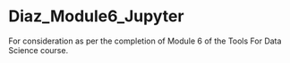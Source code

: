 # Diaz_Module6_Jupyter
For consideration as per the completion of Module 6 of the Tools For Data Science course. 
